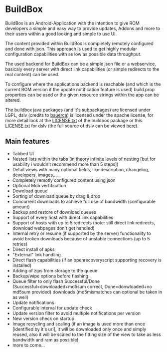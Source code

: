 BuildBox
======================================================
BuildBox is an Android-Application with the intention to give ROM developers a simple and easy way to provide updates, Addons and more to their users within a good looking and simple to use UI.

The content provided within BuildBox is completely remotely configured and done with json.
This approach is used to get highly modular configuration capabilities with as low as possible data throughput.

The used backend for BuildBox can be a simple json file or a webservice, basicaly every server with direct link capabilities (or simple redirects to the real content) can be used.

To configure where the applications backend is reachable (and which is the current ROM version if the update notification feature is used) build.prop properties can be used or the given resource strings within the app can be altered.

The buildbox java packages (and it's subpackages) are licensed under LGPL, dslv (credits to [bauerca](https://github.com/bauerca)) is licensed under the apache license, for more detail look at the [LICENSE.txt](https://github.com/tectas/buildbox/blob/dev/library/src/at/tectas/buildbox/library/LICENSE.txt) of the buildbox package or this [LICENSE.txt](https://github.com/tectas/buildbox/blob/dev/library/src/com/mobeta/android/dslv/LICENSE.txt) for dslv (the full source of dslv can be viewed [here](https://github.com/bauerca/drag-sort-listview)).

Main features
------------------------------------------------------

+ Tabbed UI
+ Nested lists within the tabs (in theory infinite levels of nesting [but for usability i wouldn't recommend more than 5 steps])
+ Detail views with many optional fields, like description, changelog, developers, images,...
+ Completely remotly configured content using json
+ Optional Md5 verfification
+ Download queue
+ Sorting of download queue by drag & drop
+ Concurrent downloads to achieve full use of bandwidth (configurable amount)
+ Backup and restore of download queues
+ Support of every host with direct link capabilities
+ Support of hosts with up to 5 redirects (note: still direct link redirects, download webpages don't get handled)
+ Internal retry or resume (if supported by the server) functionality to avoid broken downloads because of unstable connections (up to 5 retries)
+ Direct install of apks
+ "External" link handling
+ Direct flash capabilities (if an openrecoveryscript supporting recovery is installed)
+ Adding of zips from storage to the queue
+ Backup/wipe options before flashing
+ Queue filter to only flash Successful/Done (Successful=downloaded+md5sum correct, Done=donwloaded+no md5sum provided) downloads (md5mismatches can optional be taken in as well)
+ Update notifications
+ Configurable interval for update check
+ Update version filter to avoid multiple notifications per version
+ New version check on startup
+ Image recycling and scaling (if an image is used more than once [identified by it's url], it will be downloaded only once and simply reused, also it will be scaled to the fitting size of the view to take as less bandwidth and ram as possible)
+ more to come...
